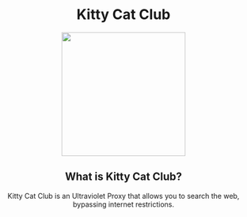 <div align="center">
<h1>Kitty Cat Club</h1>
<img src="/public/img/logo.png" style="width: 250px;"/>
<br/>
<h2>What is Kitty Cat Club?</h2>
Kitty Cat Club is an Ultraviolet Proxy that allows you to search the web, bypassing internet restrictions.
</div>
